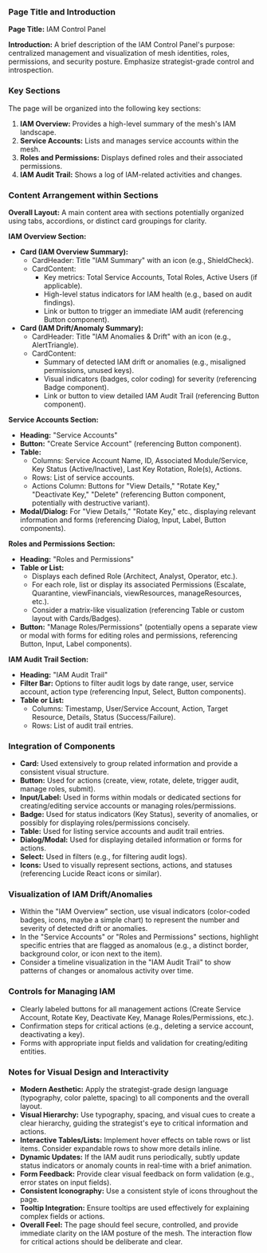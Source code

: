 ### Page Title and Introduction

**Page Title:** IAM Control Panel

**Introduction:** A brief description of the IAM Control Panel's purpose: centralized management and visualization of mesh identities, roles, permissions, and security posture. Emphasize strategist-grade control and introspection.

### Key Sections

The page will be organized into the following key sections:

1.  **IAM Overview:** Provides a high-level summary of the mesh's IAM landscape.
2.  **Service Accounts:** Lists and manages service accounts within the mesh.
3.  **Roles and Permissions:** Displays defined roles and their associated permissions.
4.  **IAM Audit Trail:** Shows a log of IAM-related activities and changes.

### Content Arrangement within Sections

**Overall Layout:** A main content area with sections potentially organized using tabs, accordions, or distinct card groupings for clarity.

**IAM Overview Section:**

*   **Card (IAM Overview Summary):**
    *   CardHeader: Title "IAM Summary" with an icon (e.g., ShieldCheck).
    *   CardContent:
        *   Key metrics: Total Service Accounts, Total Roles, Active Users (if applicable).
        *   High-level status indicators for IAM health (e.g., based on audit findings).
        *   Link or button to trigger an immediate IAM audit (referencing Button component).
*   **Card (IAM Drift/Anomaly Summary):**
    *   CardHeader: Title "IAM Anomalies & Drift" with an icon (e.g., AlertTriangle).
    *   CardContent:
        *   Summary of detected IAM drift or anomalies (e.g., misaligned permissions, unused keys).
        *   Visual indicators (badges, color coding) for severity (referencing Badge component).
        *   Link or button to view detailed IAM Audit Trail (referencing Button component).

**Service Accounts Section:**

*   **Heading:** "Service Accounts"
*   **Button:** "Create Service Account" (referencing Button component).
*   **Table:**
    *   Columns: Service Account Name, ID, Associated Module/Service, Key Status (Active/Inactive), Last Key Rotation, Role(s), Actions.
    *   Rows: List of service accounts.
    *   Actions Column: Buttons for "View Details," "Rotate Key," "Deactivate Key," "Delete" (referencing Button component, potentially with destructive variant).
*   **Modal/Dialog:** For "View Details," "Rotate Key," etc., displaying relevant information and forms (referencing Dialog, Input, Label, Button components).

**Roles and Permissions Section:**

*   **Heading:** "Roles and Permissions"
*   **Table or List:**
    *   Displays each defined Role (Architect, Analyst, Operator, etc.).
    *   For each role, list or display its associated Permissions (Escalate, Quarantine, viewFinancials, viewResources, manageResources, etc.).
    *   Consider a matrix-like visualization (referencing Table or custom layout with Cards/Badges).
*   **Button:** "Manage Roles/Permissions" (potentially opens a separate view or modal with forms for editing roles and permissions, referencing Button, Input, Label components).

**IAM Audit Trail Section:**

*   **Heading:** "IAM Audit Trail"
*   **Filter Bar:** Options to filter audit logs by date range, user, service account, action type (referencing Input, Select, Button components).
*   **Table or List:**
    *   Columns: Timestamp, User/Service Account, Action, Target Resource, Details, Status (Success/Failure).
    *   Rows: List of audit trail entries.

### Integration of Components

*   **Card:** Used extensively to group related information and provide a consistent visual structure.
*   **Button:** Used for actions (create, view, rotate, delete, trigger audit, manage roles, submit).
*   **Input/Label:** Used in forms within modals or dedicated sections for creating/editing service accounts or managing roles/permissions.
*   **Badge:** Used for status indicators (Key Status), severity of anomalies, or possibly for displaying roles/permissions concisely.
*   **Table:** Used for listing service accounts and audit trail entries.
*   **Dialog/Modal:** Used for displaying detailed information or forms for actions.
*   **Select:** Used in filters (e.g., for filtering audit logs).
*   **Icons:** Used to visually represent sections, actions, and statuses (referencing Lucide React icons or similar).

### Visualization of IAM Drift/Anomalies

*   Within the "IAM Overview" section, use visual indicators (color-coded badges, icons, maybe a simple chart) to represent the number and severity of detected drift or anomalies.
*   In the "Service Accounts" or "Roles and Permissions" sections, highlight specific entries that are flagged as anomalous (e.g., a distinct border, background color, or icon next to the item).
*   Consider a timeline visualization in the "IAM Audit Trail" to show patterns of changes or anomalous activity over time.

### Controls for Managing IAM

*   Clearly labeled buttons for all management actions (Create Service Account, Rotate Key, Deactivate Key, Manage Roles/Permissions, etc.).
*   Confirmation steps for critical actions (e.g., deleting a service account, deactivating a key).
*   Forms with appropriate input fields and validation for creating/editing entities.

### Notes for Visual Design and Interactivity

*   **Modern Aesthetic:** Apply the strategist-grade design language (typography, color palette, spacing) to all components and the overall layout.
*   **Visual Hierarchy:** Use typography, spacing, and visual cues to create a clear hierarchy, guiding the strategist's eye to critical information and actions.
*   **Interactive Tables/Lists:** Implement hover effects on table rows or list items. Consider expandable rows to show more details inline.
*   **Dynamic Updates:** If the IAM audit runs periodically, subtly update status indicators or anomaly counts in real-time with a brief animation.
*   **Form Feedback:** Provide clear visual feedback on form validation (e.g., error states on input fields).
*   **Consistent Iconography:** Use a consistent style of icons throughout the page.
*   **Tooltip Integration:** Ensure tooltips are used effectively for explaining complex fields or actions.
*   **Overall Feel:** The page should feel secure, controlled, and provide immediate clarity on the IAM posture of the mesh. The interaction flow for critical actions should be deliberate and clear.